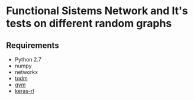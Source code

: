 # Functional Sistems Network and It's tests on different random graphs

## Requirements
- Python 2.7
- numpy
- networkx
- [tqdm](https://pypi.python.org/pypi/tqdm)
- [gym](https://gym.openai.com/)
- [keras-rl](https://github.com/matthiasplappert/keras-rl)  
